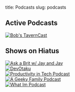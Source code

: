 title: Podcasts
slug: podcasts

<section class="section">
<div class="container">
<h2 class="subtitle">Active Podcasts</h2>
<div class="tile is-ancestor">
<div class="tile is-parent">
<div class="tile is-child">
<a href="https://kjaymiller.transistor.fm"><img alt="Bob's TavernCast" src="https://images-internal.transistor.fm/images/show/5833/medium_1574279200-artwork.jpg"></a>
</div>
</div>
</div>
</div>
</section>

<section class="section">
<div class="container">
<h2 class="subtitle">Shows on Hiatus</h2>
<div class="tile is-ancestor">
<div class="tile is-parent">
<div class="tile is-child">
<a href="https://www.askabrit.us"><img src="https://images-internal.transistor.fm/images/show/801/medium_1546460933-artwork.jpg" alt="Ask a Brit w/ Jay and Jay" /></a>
</div>
<div class="tile is-child">
<a href="https://devotaku.transistor.fm"><img src="https://images-internal.transistor.fm/images/show/826/medium_1546728223-artwork.jpg" alt="DevOtaku" /></a>
</div>
<div class="tile is-child">
<a href="https://podcast.productivityintech.com"><img src="https://images-internal.transistor.fm/images/show/799/medium_1561758687-artwork.jpg" alt="Productivity in Tech Podcast" /></a>
</div>
<div class="tile is-child">
<a href="https://geekyfamily.transistor.fm"><img src="https://images-internal.transistor.fm/images/show/1398/medium_1552486793-artwork.jpg" alt="A Geeky Family Podcast" /></a>
</div>
<div class="tile is-child">
<a href="https://kjaymiller.transistor.fm"><img src="https://images-internal.transistor.fm/images/show/1226/medium_1550518016-artwork.jpg" alt="What Im Podcast" /></a>
</div>
</div>
</div>
</section>
